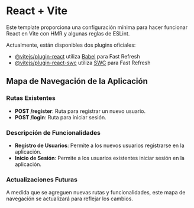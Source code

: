 # React + Vite

Este template proporciona una configuración mínima para hacer funcionar React en Vite con HMR y algunas reglas de ESLint.

Actualmente, están disponibles dos plugins oficiales:

- [@vitejs/plugin-react](https://github.com/vitejs/vite-plugin-react/blob/main/packages/plugin-react/README.md) utiliza [Babel](https://babeljs.io/) para Fast Refresh
- [@vitejs/plugin-react-swc](https://github.com/vitejs/vite-plugin-react-swc) utiliza [SWC](https://swc.rs/) para Fast Refresh

## Mapa de Navegación de la Aplicación

### Rutas Existentes

- **POST /register**: Ruta para registrar un nuevo usuario.
- **POST /login**: Ruta para iniciar sesión.

### Descripción de Funcionalidades

- **Registro de Usuarios**: Permite a los nuevos usuarios registrarse en la aplicación.
- **Inicio de Sesión**: Permite a los usuarios existentes iniciar sesión en la aplicación.

### Actualizaciones Futuras

A medida que se agreguen nuevas rutas y funcionalidades, este mapa de navegación se actualizará para reflejar los cambios.

